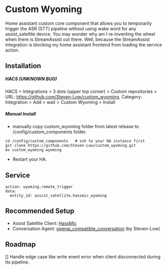 # Custom Wyoming
Home assistant custom core component that allows you to temporarily trigger the ASR (STT) pipeline without using wake word for any assist_satellite device. You may wonder why am I re-inventing the wheel when there is StreamAssist out there. Well, because the StreamAssist integration is blocking my home assistant frontend from loading the service action. 

## Installation
##### HACS (UNKNOWN BUG)
HACS > Integrations > 3 dots (upper top corner) > Custom repositories > URL: https://github.com/Steven-Low/custom_wyoming, Category: Integration > Add > wait > Custom Wyoming > Install

##### Manual Install
- manually copy custom_wyoming folder from latest release to /config/custom_components folder.
```
cd /config/custom_components   # ssh to your HA instance first
git clone https://github.com/Steven-Low/custom_wyoming.git
mv custom_wyoming wyoming
```
- Restart your HA.

## Service
```
action: wyoming.remote_trigger
data:
  entity_id: assist_satellite.hassmic_wyoming
```

## Recommended Setup
- Assist Satellite Client: [HassMic](https://github.com/jeffc/hassmic) 
- Conversation Agent: [openai_compatible_conversation](https://github.com/Steven-Low/openai_compatible_conversation) (by Steven-Low) 

## Roadmap
[] Handle edge case like write event error when client disconnected during tts pipeline.